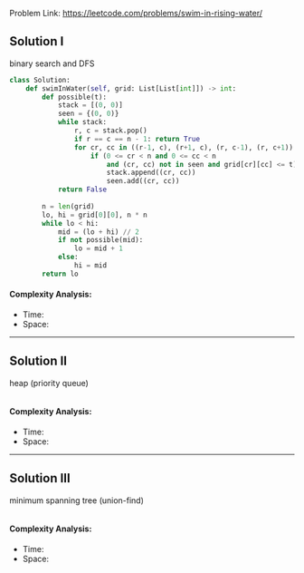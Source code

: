 Problem Link: https://leetcode.com/problems/swim-in-rising-water/



## Solution I
binary search and DFS

```python
class Solution:
    def swimInWater(self, grid: List[List[int]]) -> int:
        def possible(t):
            stack = [(0, 0)]
            seen = {(0, 0)}
            while stack:
                r, c = stack.pop()
                if r == c == n - 1: return True
                for cr, cc in ((r-1, c), (r+1, c), (r, c-1), (r, c+1)):
                    if (0 <= cr < n and 0 <= cc < n
                        and (cr, cc) not in seen and grid[cr][cc] <= t):
                        stack.append((cr, cc))
                        seen.add((cr, cc))
            return False
        
        n = len(grid)
        lo, hi = grid[0][0], n * n
        while lo < hi:
            mid = (lo + hi) // 2
            if not possible(mid):
                lo = mid + 1
            else:
                hi = mid
        return lo
```

#### Complexity Analysis:
- Time: 
- Space: 

---

## Solution II
heap (priority queue)

```python

```

#### Complexity Analysis:
- Time: 
- Space: 

---

## Solution III
minimum spanning tree (union-find)

```python

```

#### Complexity Analysis:
- Time: 
- Space: 